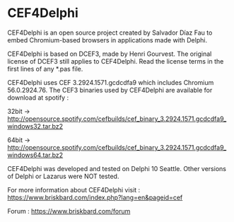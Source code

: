 # CEF4Delphi
CEF4Delphi is an open source project created by Salvador Díaz Fau to embed Chromium-based browsers in applications made with Delphi.

CEF4Delphi is based on DCEF3, made by Henri Gourvest. The original license of DCEF3 still applies to CEF4Delphi. Read the license terms in the first lines of any *.pas file.

CEF4Delphi uses CEF 3.2924.1571.gcdcdfa9 which includes Chromium 56.0.2924.76. 
The CEF3 binaries used by CEF4Delphi are available for download at spotify :

  32bit -> http://opensource.spotify.com/cefbuilds/cef_binary_3.2924.1571.gcdcdfa9_windows32.tar.bz2
  
  64bit -> http://opensource.spotify.com/cefbuilds/cef_binary_3.2924.1571.gcdcdfa9_windows64.tar.bz2

CEF4Delphi was developed and tested on Delphi 10 Seattle. Other versions of Delphi or Lazarus were NOT tested.

For more information about CEF4Delphi visit : 
  https://www.briskbard.com/index.php?lang=en&pageid=cef

Forum :
  https://www.briskbard.com/forum
